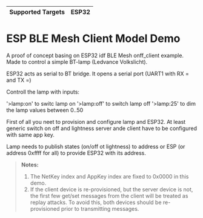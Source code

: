 | Supported Targets | ESP32 |
| ----------------- | ----- |

ESP BLE Mesh Client Model Demo
========================

A proof of concept basing on ESP32 idf BLE Mesh onff_client example.
Made to control a simple BT-lamp (Ledvance Volkslicht).

ESP32 acts as serial to BT bridge.
It opens a serial port (UART1 with RX = and TX =)

Controll the lamp with inputs:

'>lamp:on'    to switc lamp on
'>lamp:off'   to switch lamp off
'>lamp:25'  to dim the lamp values between 0..50 

First of all you neet to provision and configure lamp and ESP32.
At least generic switch on off and lightness server ande client have to be configured with same app key.

Lamp needs to publish states (on/off ot lightness) to address or ESP (or address 0xffff for all) to provide ESP32 with its address.

>**Notes:**
>
>1. The NetKey index and AppKey index are fixed to 0x0000 in this demo.
>2. If the client device is re-provisioned, but the server device is not, the first few get/set messages from the client will be treated as replay attacks. To avoid this, both devices should be re-provisioned prior to transmitting messages.
